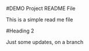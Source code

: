 #DEMO Project README File

This is a simple read me file

#Heading 2

Just some updates, on a branch